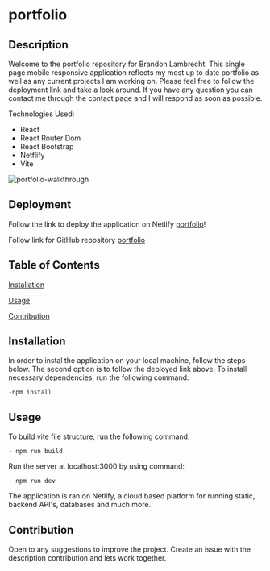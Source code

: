 # portfolio

## Description

Welcome to the portfolio repository for Brandon Lambrecht. This single page mobile responsive application reflects my most up to date portfolio as well as any current projects I am working on. Please feel free to follow the deployment link and take a look around. If you have any question you can contact me through the contact page and I will respond as soon as possible.

Technologies Used:

- React
- React Router Dom
- React Bootstrap
- Netflify
- Vite

![portfolio-walkthrough](./public/images/walkthrough.gif)

## Deployment

Follow the link to deploy the application on Netlify [portfolio]()!

Follow link for GitHub repository [portfolio](https://github.com/brandonlambrecht/portfolio)

## Table of Contents

[Installation](#installation)

[Usage](#usage)

[Contribution](#contribution)

## Installation

In order to instal the application on your local machine, follow the steps below. The second option is to follow the deployed link above.
To install necessary dependencies, run the following command:

    -npm install

## Usage

To build vite file structure, run the following command:

    - npm run build

Run the server at localhost:3000 by using command:

    - npm run dev

The application is ran on Netlify, a cloud based platform for running static, backend API's, databases and much more.

## Contribution

Open to any suggestions to improve the project. Create an issue with the description contribution and lets work together.
